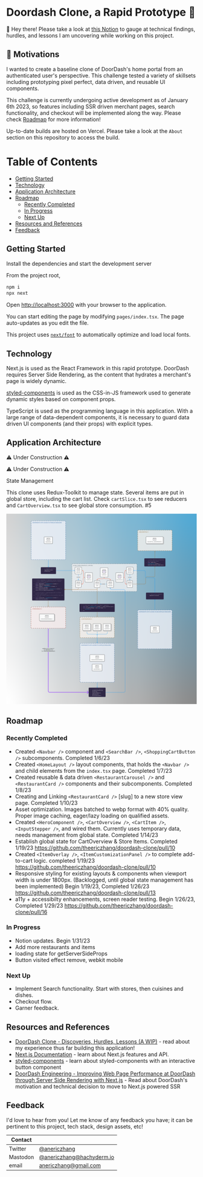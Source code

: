 # Doordash Clone, a Rapid Prototype 👯 

👋 Hey there! Please take a look at [this Notion](https://anericzhang.notion.site/DoorDash-Clone-Discoveries-Hurdles-Lessons-A-WIP-f2fc244b5a3441528a1a69376377170f) to gauge at technical findings, hurdles, and lessons I am uncovering while working on this project.

## 🧘 Motivations

I wanted to create a baseline clone of DoorDash's home portal from an authenticated user's perspective. This challenge tested a variety of skillsets including prototyping pixel perfect, data driven, and reusable UI components. 

This challenge is currently undergoing active development as of January 6th 2023, so features including SSR driven merchant pages, search functionality, and checkout will be implemented along the way. Please check [Roadmap](#roadmap) for more information!

Up-to-date builds are hosted on Vercel. Please take a look at the `About` section on this repository to access the build.

# Table of Contents
* [Getting Started](#getting-started)
* [Technology](#technology)
* [Application Architecture](#application-architecture)
* [Roadmap](#roadmap)
    * [Recently Completed](#recently-completed)
    * [In Progress](#in-progress)
    * [Next Up](#next-up)
* [Resources and References](#resources-and-references)
* [Feedback](#feedback)

## Getting Started

Install the dependencies and start the development server

From the project root,
```bash
npm i
npx next
```

Open [http://localhost:3000](http://localhost:3000) with your browser to the application.

You can start editing the page by modifying `pages/index.tsx`. The page auto-updates as you edit the file.

This project uses [`next/font`](https://nextjs.org/docs/basic-features/font-optimization) to automatically optimize and load local fonts.

## Technology
Next.js is used as the React Framework in this rapid prototype. DoorDash requires Server Side Rendering, as the content that hydrates a merchant's page is widely dynamic. 

[styled-components](https://styled-components.com/) is used as the CSS-in-JS framework used to generate dynamic styles based on component props. 

TypeScript is used as the programming language in this application. With a large range of data-dependent components, it is necessary to guard data driven UI components (and their props) with explicit types. 

## Application Architecture

⚠️ Under Construction ⚠️

⚠️ Under Construction ⚠️

State Management

This clone uses Redux-Toolkit to manage state. Several items are put in global store, including the cart list. Check `cartSlice.tsx` to see reducers and `CartOverview.tsx` to see global store consumption. #5

![State Management flow for cart as of 1/16](./README-supporting/StateManagement.png)

## Roadmap

### Recently Completed
* Created `<Navbar />` component and `<SearchBar />`, `<ShoppingCartButton />` subcomponents. Completed 1/6/23
* Created `<HomeLayout />` layout components, that holds the `<Navbar />` and child elements from the `index.tsx` page. Completed 1/7/23
* Created reusable & data driven `<RestaurantCarousel />` and `<RestaurantCard />` components and their subcomponents. Completed 1/8/23
* Creating and Linking `<RestaurantCard />` [slug] to a new store view page. Completed 1/10/23
* Asset optimization. Images batched to webp format with 40% quality. Proper image caching, eager/lazy loading on qualified assets.
* Created `<HeroComponent />`, `<CartOverview />`, `<CartItem />`, `<InputStepper />`, and wired them. Currently uses temporary data, needs management from global state. Completed 1/14/23
* Establish global state for CartOverview & Store Items. Completed 1/19/23 https://github.com/theericzhang/doordash-clone/pull/10
* Created `<ItemOverlay />`, `<ItemCustomizationPanel />` to complete add-to-cart logic. completed 1/19/23 https://github.com/theericzhang/doordash-clone/pull/10
* Responsive styling for existing layouts & components when viewport width is under 1800px. (Backlogged, until global state management has been implemented) Begin 1/19/23, Completed 1/26/23 https://github.com/theericzhang/doordash-clone/pull/13
* a11y + accessibilty enhancements, screen reader testing. Begin 1/26/23, Completed 1/29/23 https://github.com/theericzhang/doordash-clone/pull/16

### In Progress
* Notion updates. Begin 1/31/23
* Add more restaurants and items
* loading state for getServerSideProps
* Button visited effect remove, webkit mobile

### Next Up
* Implement Search functionality. Start with stores, then cuisines and dishes.
* Checkout flow.
* Garner feedback.

## Resources and References

- [DoorDash Clone - Discoveries, Hurdles, Lessons (A WIP)](https://anericzhang.notion.site/DoorDash-Clone-Discoveries-Hurdles-Lessons-A-WIP-f2fc244b5a3441528a1a69376377170f) - read about my experience thus far building this application!
- [Next.js Documentation](https://nextjs.org/docs) - learn about Next.js features and API.
- [styled-components](https://styled-components.com/) - learn about styled-components with an interactive button component
- [DoorDash Engineering - Improving Web Page Performance at DoorDash through Server Side Rendering with Next.js](https://doordash.engineering/2022/03/29/improving-web-page-performance-at-doordash-throughserver-side-rendering-with-next-js/) - Read about DoorDash's motivation and technical decision to move to Next.js powered SSR 

## Feedback

I'd love to hear from you! Let me know of any feedback you have; it can be pertinent to this project, tech stack, design assets, etc!


| Contact  |                 |
|----------|----------------------------------------------------------------|
| Twitter  | [@anericzhang](http://twitter.com/anericzhang)                 |
| Mastodon | [@anericzhang@hachyderm.io](https://hachyderm.io/@anericzhang) |
| email    | [anericzhang@gmail.com](mailto:anericzhang@gmail.com)          |
